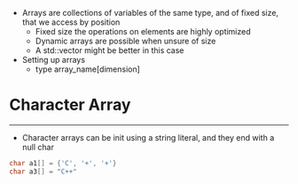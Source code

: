 - Arrays are collections of variables of the same type, and of fixed size, that we access by position
	- Fixed size the operations on elements are highly optimized
	- Dynamic arrays are possible when unsure of size
	- A std::vector might be better in this case
- Setting up arrays
	- type array_name\[dimension]


# Character Array
---
- Character arrays can be init using a string literal, and they end with a null char
```c++
char a1[] = {'C', '+', '+'}
char a3[] = "C++"

```

